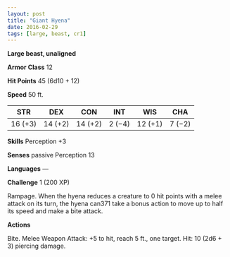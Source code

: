 ```yaml
---
layout: post
title: "Giant Hyena"
date: 2016-02-29
tags: [large, beast, cr1]
---
```


**Large beast, unaligned**

**Armor Class** 12

**Hit Points** 45 (6d10 + 12)

**Speed** 50 ft.

|   STR   |   DEX   |   CON   |   INT   |   WIS   |   CHA   |
|:-----:|:-----:|:-----:|:-----:|:-----:|:-----:|
| 16 (+3) | 14 (+2) | 14 (+2) | 2 (−4) | 12 (+1) | 7 (−2) |

**Skills** Perception +3 

**Senses** passive Perception 13 

**Languages** — 

**Challenge** 1 (200 XP)

 Rampage. When the hyena reduces a creature to 0 hit points with a melee attack on its turn, the hyena can371 take a bonus action to move up to half its speed and make a bite attack. 

**Actions** 

Bite. Melee Weapon Attack: +5 to hit, reach 5 ft., one target. Hit: 10 (2d6 + 3) piercing damage.